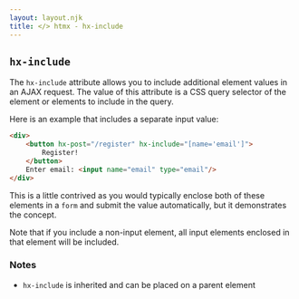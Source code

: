 ```yaml
---
layout: layout.njk
title: </> htmx - hx-include
---
```


## `hx-include`

The `hx-include` attribute allows you to include additional element values in an AJAX request.  The value of
 this attribute is a CSS query selector of the element or elements to include in the query.

Here is an example that includes a separate input value:

```html
<div>
    <button hx-post="/register" hx-include="[name='email']">
        Register!
    </button>
    Enter email: <input name="email" type="email"/>
</div>
```

This is a little contrived as you would typically enclose both of these elements in a `form` and submit
the value automatically, but it demonstrates the concept.

Note that if you include a non-input element, all input elements enclosed in that element will be included.

### Notes

* `hx-include` is inherited and can be placed on a parent element
